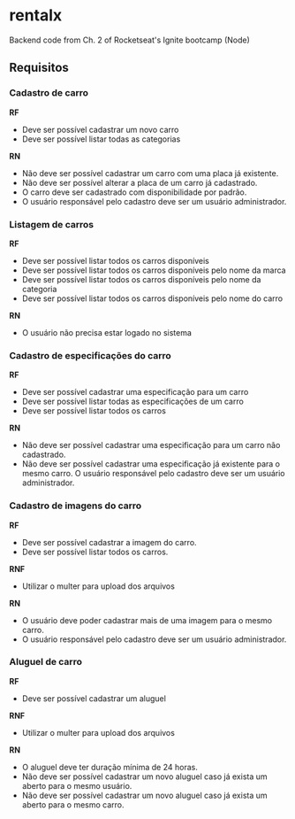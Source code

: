 # rentalx
Backend code from Ch. 2 of Rocketseat's Ignite bootcamp (Node)

## Requisitos
### Cadastro de carro
**RF**
  - Deve ser possível cadastrar um novo carro
  - Deve ser possível listar todas as categorias

**RN**
  - Não deve ser possível cadastrar um carro com uma placa já existente.
  - Não deve ser possível alterar a placa de um carro já cadastrado.
  - O carro deve ser cadastrado com disponibilidade por padrão.
  - O usuário responsável pelo cadastro deve ser um usuário administrador.

### Listagem de carros
**RF**
  - Deve ser possível listar todos os carros disponíveis
  - Deve ser possível listar todos os carros disponíveis pelo nome da marca
  - Deve ser possível listar todos os carros disponíveis pelo nome da categoria
  - Deve ser possível listar todos os carros disponíveis pelo nome do carro

**RN**
  - O usuário não precisa estar logado no sistema

### Cadastro de especificações do carro
**RF**
  - Deve ser possível cadastrar uma especificação para um carro
  - Deve ser possível listar todas as especificações de um carro
  - Deve ser possível listar todos os carros

**RN**
  - Não deve ser possível cadastrar uma especificação para um carro não cadastrado.
  - Não deve ser possível cadastrar uma especificação já existente para o mesmo carro.
  O usuário responsável pelo cadastro deve ser um usuário administrador.

### Cadastro de imagens do carro
**RF**
  - Deve ser possível cadastrar a imagem do carro.
  - Deve ser possível listar todos os carros.

**RNF**
  - Utilizar o multer para upload dos arquivos

**RN**
  - O usuário deve poder cadastrar mais de uma imagem para o mesmo carro.
  - O usuário responsável pelo cadastro deve ser um usuário administrador.

### Aluguel de carro
**RF**
  - Deve ser possível cadastrar um aluguel

**RNF**
  - Utilizar o multer para upload dos arquivos

**RN**
  - O aluguel deve ter duração mínima de 24 horas.
  - Não deve ser possível cadastrar um novo aluguel caso já exista um aberto para o mesmo usuário.
  - Não deve ser possível cadastrar um novo aluguel caso já exista um aberto para o mesmo carro.